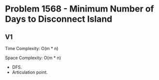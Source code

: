 # Problem 1568 - Minimum Number of Days to Disconnect Island

## V1

Time Complexity: O(m * n)

Space Complexity: O(m * n)

- DFS.
- Articulation point.
